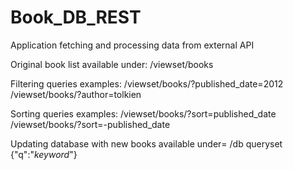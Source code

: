 # Book_DB_REST
Application fetching and processing data from external API

Original book list available under: /viewset/books

Filtering queries examples: /viewset/books/?published_date=2012
                            /viewset/books/?author=tolkien
                            
Sorting queries examples: /viewset/books/?sort=published_date                           
                          /viewset/books/?sort=-published_date
                          
Updating database with new books available under= /db
                                                  queryset {"q":"_keyword_"}
